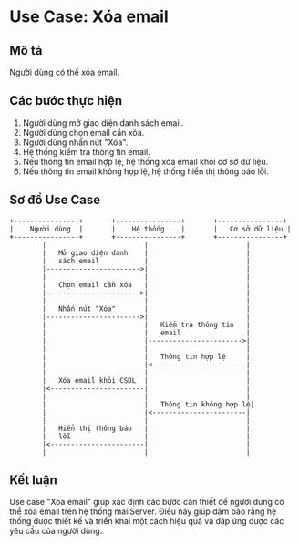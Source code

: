 # Use Case: Xóa email

## Mô tả
Người dùng có thể xóa email.

## Các bước thực hiện
1. Người dùng mở giao diện danh sách email.
2. Người dùng chọn email cần xóa.
3. Người dùng nhấn nút "Xóa".
4. Hệ thống kiểm tra thông tin email.
5. Nếu thông tin email hợp lệ, hệ thống xóa email khỏi cơ sở dữ liệu.
6. Nếu thông tin email không hợp lệ, hệ thống hiển thị thông báo lỗi.

## Sơ đồ Use Case

```plaintext
+----------------+       +----------------+       +----------------+
|    Người dùng  |       |    Hệ thống    |       |   Cơ sở dữ liệu |
+----------------+       +----------------+       +----------------+
        |                        |                        |
        |   Mở giao diện danh    |                        |
        |   sách email           |                        |
        |----------------------->|                        |
        |                        |                        |
        |   Chọn email cần xóa   |                        |
        |----------------------->|                        |
        |                        |                        |
        |   Nhấn nút "Xóa"       |                        |
        |----------------------->|                        |
        |                        |   Kiểm tra thông tin   |
        |                        |   email                |
        |                        |----------------------->|
        |                        |                        |
        |                        |   Thông tin hợp lệ     |
        |                        |<-----------------------|
        |                        |                        |
        |   Xóa email khỏi CSDL  |                        |
        |<-----------------------|                        |
        |                        |                        |
        |                        |   Thông tin không hợp lệ|
        |                        |<-----------------------|
        |                        |                        |
        |   Hiển thị thông báo   |                        |
        |   lỗi                  |                        |
        |<-----------------------|                        |
        |                        |                        |
```

## Kết luận
Use case "Xóa email" giúp xác định các bước cần thiết để người dùng có thể xóa email trên hệ thống mailServer. Điều này giúp đảm bảo rằng hệ thống được thiết kế và triển khai một cách hiệu quả và đáp ứng được các yêu cầu của người dùng.
